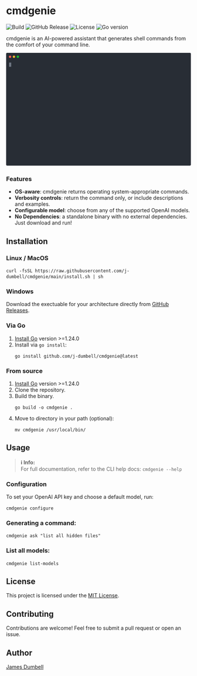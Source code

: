 # cmdgenie
![Build](https://github.com/j-dumbell/cmdgenie/actions/workflows/build.yml/badge.svg)
![GitHub Release](https://img.shields.io/github/v/release/j-dumbell/cmdgenie)
![License](https://img.shields.io/github/license/j-dumbell/cmdgenie)
![Go version](https://img.shields.io/github/go-mod/go-version/j-dumbell/cmdgenie)

cmdgenie is an AI-powered assistant that generates shell commands from the comfort of your command line.

<p align="center">
  <img src="assets/cmdgenie-demo.svg" width="800" alt="CmdGenie terminal demo">
</p>

### Features
- **OS-aware**: cmdgenie returns operating system-appropriate commands.
- **Verbosity controls**: return the command only, or include descriptions and examples.
- **Configurable model**: choose from any of the supported OpenAI models.
- **No Dependencies**: a standalone binary with no external dependencies. Just download and run!

## Installation

### Linux / MacOS
```shell
curl -fsSL https://raw.githubusercontent.com/j-dumbell/cmdgenie/main/install.sh | sh
```

### Windows
Download the exectuable for your architecture directly from [GitHub Releases](https://github.com/j-dumbell/cmdgenie/releases).

### Via Go
1. [Install Go](https://go.dev/doc/install) version >=1.24.0
2. Install via `go install`:
    ```shell
    go install github.com/j-dumbell/cmdgenie@latest
    ```

### From source
1. [Install Go](https://go.dev/doc/install) version >=1.24.0
2. Clone the repository.
3. Build the binary.
    ```shell
    go build -o cmdgenie .
    ```
4. Move to directory in your path (optional):
    ```shell
    mv cmdgenie /usr/local/bin/
    ```

## Usage
> **ℹ️ Info:**  
> For full documentation, refer to the CLI help docs: `cmdgenie --help`


### Configuration
To set your OpenAI API key and choose a default model, run:
```shell
cmdgenie configure
```

### Generating a command:
```shell
cmdgenie ask "list all hidden files"
```

### List all models:
```shell
cmdgenie list-models
```

## License
This project is licensed under the [MIT License](./LICENSE).

## Contributing
Contributions are welcome! Feel free to submit a pull request or open an issue.

## Author
[James Dumbell](https://github.com/j-dumbell)
